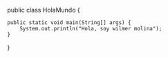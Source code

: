 public class HolaMundo {
 
	public static void main(String[] args) {		
		System.out.println("Hola, soy wilmer molina");
	}
 
}
